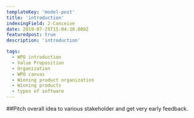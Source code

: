 ```yaml
---
templateKey: 'model-post'
title: 'introduction'
indexingField: 2-Conceive
date: 2019-07-25T15:04:10.000Z
featuredpost: true
description: 'introduction'

tags:
  - WPO introduction
  - Value Proposition
  - Organization
  - WPO canvas
  - Winning product organization
  - Winning products
  - types of software
---
```


##Pitch overall idea to various stakeholder and get very early feedback.